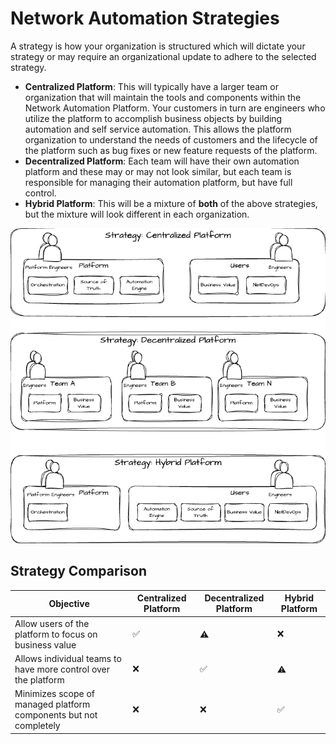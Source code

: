 # Network Automation Strategies

A strategy is how your organization is structured which will dictate your strategy or may require an organizational update to adhere to the selected strategy.

- **Centralized Platform**: This will typically have a larger team or organization that will maintain the tools and components within the Network Automation Platform. Your customers in turn are engineers who utilize the platform to accomplish business objects by building automation and self service automation. This allows the platform organization to understand the needs of customers and the lifecycle of the platform such as bug fixes or new feature requests of the platform.
- **Decentralized Platform**: Each team will have their own automation platform and these may or may not look similar, but each team is responsible for managing their automation platform, but have full control.
- **Hybrid Platform**: This will be a mixture of **both** of the above strategies, but the mixture will look different in each organization.

![Automation Strategies](strategies.png)

## Strategy Comparison

| Objective | Centralized Platform | Decentralized Platform | Hybrid Platform |
| --------- | -------------------- | ---------------------- | --------------- |
| Allow users of the platform to focus on business value | :white_check_mark: | :warning: | :x: |
| Allows individual teams to have more control over the platform | :x: | :white_check_mark: | :warning: |
| Minimizes scope of managed platform components but not completely | :x: | :x: | :white_check_mark: |
